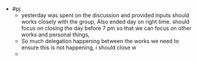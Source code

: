 - #pj
	- yesterday was  spent on the discussion and provided inputs should works closely with the group, Also ended day on right time. should focus on closing the day before 7 pm so that we can focus on other works and personal things,
	- So much delegation happening between the works we need to ensure this is not happening, i should close w
	-